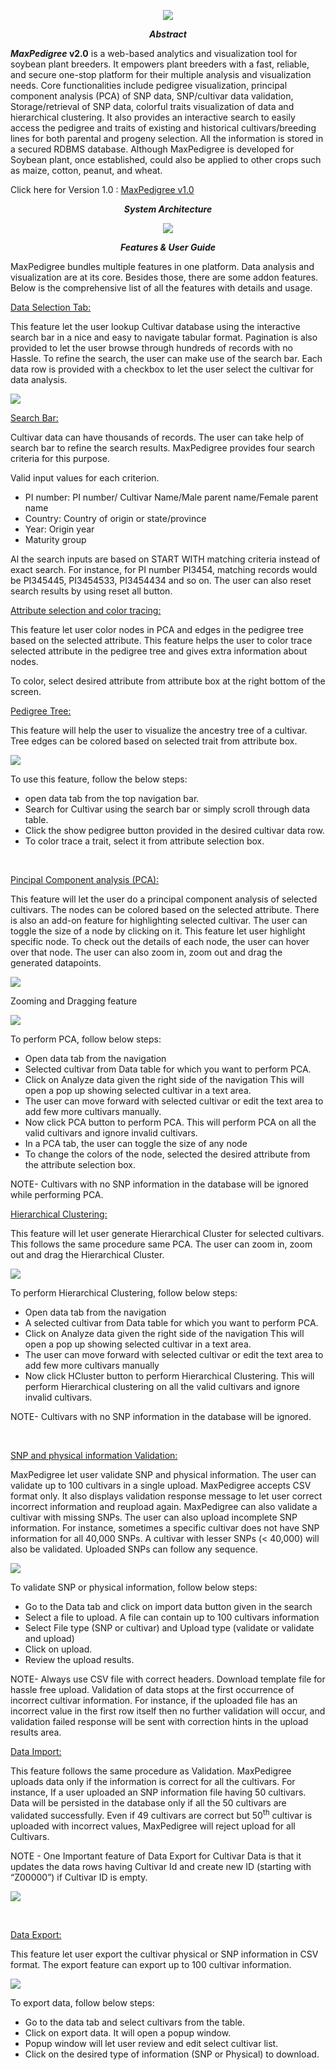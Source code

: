 <p  align="center"><img src="screenshots/logo.jpg"/></p>

<p align="center"><strong><em>Abstract</em></strong></p>
<p><strong><em>MaxPedigree</em></strong><strong> v2.0</strong> is a web-based analytics and visualization tool for soybean plant breeders. It empowers plant breeders with a fast, reliable, and secure one-stop platform for their multiple analysis and visualization needs. Core functionalities include pedigree visualization, principal component analysis (PCA) of SNP data, SNP/cultivar data validation, Storage/retrieval of SNP data, colorful traits visualization of data and hierarchical clustering. It also provides an interactive search to easily access the pedigree and traits of existing and historical cultivars/breeding lines for both parental and progeny selection. All the information is stored in a secured RDBMS database. Although MaxPedigree is developed for Soybean plant, once established, could also be applied to other crops such as maize, cotton, peanut, and wheat.</p>

<p>Click here for Version 1.0 : <a href ="https://github.com/ankitjoshi14/maxpedigree1.0"> MaxPedigree v1.0 </a>
<p align="center"><strong><em>System Architecture</em></strong></p>
<p  align="center"><img src="screenshots/system_arch.jpg"/></p>
<p align="center"><strong><em>Features &amp; User Guide</em></strong></p>
<p>MaxPedigree bundles multiple features in one platform. Data analysis and visualization are at its core. Besides those, there are some addon features. Below is the comprehensive list of all the features with details and usage.</p>
<p><u>Data Selection Tab:</u></p>
<p>This feature let the user lookup Cultivar database using the interactive search bar in a nice and easy to navigate tabular format. Pagination is also provided to let the user browse through hundreds of records with no Hassle. To refine the search, the user can make use of the search bar. Each data row is provided with a checkbox to let the user select the cultivar for data analysis.</p>
<img src="screenshots/searchbar.gif"/>
<p><u> Search Bar:</u></p>
<p>Cultivar data can have thousands of records. The user can take help of search bar to refine the search results. MaxPedigree provides four search criteria for this purpose.</p>
<p>Valid input values for each criterion.</p>
<ul>
<li>PI number: PI number/ Cultivar Name/Male parent name/Female parent name</li>
<li>Country: Country of origin or state/province</li>
<li>Year: Origin year</li>
<li>Maturity group</li>
</ul>
<p>Al the search inputs are based on START WITH matching criteria instead of exact search. For instance, for PI number PI3454, matching records would be PI345445, PI3454533, PI3454434 and so on. The user can also reset search results by using reset all button.</p>
<p><u>Attribute selection and color tracing:</u></p>
<p>This feature let user color nodes in PCA and edges in the pedigree tree based on the selected attribute. This feature helps the user to color trace selected attribute in the pedigree tree and gives extra information about nodes.</p>
<p>To color, select desired attribute from attribute box at the right bottom of the screen.</p>
<p><u>Pedigree Tree:</u></p>
<p>This feature will help the user to visualize the ancestry tree of a cultivar. Tree edges can be colored based on selected trait from attribute box.</p>
<img src="screenshots/pedigree.gif"/>
<p> To use this feature, follow the below steps:</p>
<ul>
<li>open data tab from the top navigation bar.</li>
<li>Search for Cultivar using the search bar or simply scroll through data table.</li>
<li>Click the show pedigree button provided in the desired cultivar data row.</li>
<li>To color trace a trait, select it from attribute selection box.</li>
</ul>
<p>&nbsp;</p>
<p><u>Pincipal Component analysis (PCA):</u></p>
<p>This feature will let the user do a principal component analysis of selected cultivars. The nodes can be colored based on the selected attribute. There is also an add-on feature for highlighting selected cultivar. The user can toggle the size of a node by clicking on it. This feature let user highlight specific node. To check out the details of each node, the user can hover over that node. The user can also zoom in, zoom out and drag the generated datapoints.</p>
<img src="screenshots/pca.gif"/>
<p>Zooming and Dragging feature</p>
<img src="screenshots/pcazoom.gif"/>
<p>To perform PCA, follow below steps:</p>
<ul>
<li>Open data tab from the navigation</li>
<li>Selected cultivar from Data table for which you want to perform PCA.</li>
<li>Click on Analyze data given the right side of the navigation This will open a pop up showing selected cultivar in a text area.</li>
<li>The user can move forward with selected cultivar or edit the text area to add few more cultivars manually.</li>
<li>Now click PCA button to perform PCA. This will perform PCA on all the valid cultivars and ignore invalid cultivars.</li>
<li>In a PCA tab, the user can toggle the size of any node</li>
<li>To change the colors of the node, selected the desired attribute from the attribute selection box.</li>
</ul>
<p>NOTE- Cultivars with no SNP information in the database will be ignored while performing PCA.</p>
<p><u>Hierarchical Clustering:</u></p>
<p>This feature will let user generate Hierarchical Cluster for selected cultivars. This follows the same procedure same PCA. The user can zoom in, zoom out and drag the Hierarchical Cluster. </p>
<img src="screenshots/hcluster.gif"/>
<p>To perform Hierarchical Clustering, follow below steps:</p>
<ul>
<li>Open data tab from the navigation</li>
<li>A selected cultivar from Data table for which you want to perform PCA.</li>
<li>Click on Analyze data given the right side of the navigation This will open a pop up showing selected cultivar in a text area.</li>
<li>The user can move forward with selected cultivar or edit the text area to add few more cultivars manually</li>
<li>Now click HCluster button to perform Hierarchical Clustering. This will perform Hierarchical clustering on all the valid cultivars and ignore invalid cultivars.</li>
</ul>
<p>NOTE- Cultivars with no SNP information in the database will be ignored.</p>
<p>&nbsp;</p>
<p><u>SNP and physical information Validation:</u></p>
<p>MaxPedigree let user validate SNP and physical information. The user can validate up to 100 cultivars in a single upload. MaxPedigree accepts CSV format only. It also displays validation response message to let user correct incorrect information and reupload again. MaxPedigree can also validate a cultivar with missing SNPs. The user can also upload incomplete SNP information. For instance, sometimes a specific cultivar does not have SNP information for all 40,000 SNPs. A cultivar with lesser SNPs (&lt; 40,000) will also be validated. Uploaded SNPs can follow any sequence. </p>
<img src="screenshots/validation.gif"/>
<p>To validate SNP or physical information, follow below steps:</p>
<ul>
<li>Go to the Data tab and click on import data button given in the search</li>
<li>Select a file to upload. A file can contain up to 100 cultivars information</li>
<li>Select File type (SNP or cultivar) and Upload type (validate or validate and upload)</li>
<li>Click on upload.</li>
<li>Review the upload results.</li>
</ul>
<p>NOTE- Always use CSV file with correct headers. Download template file for hassle free upload. Validation of data stops at the first occurrence of incorrect cultivar information. For instance, if the uploaded file has an incorrect value in the first row itself then no further validation will occur, and validation failed response will be sent with correction hints in the upload results area.</p>
<p><u>Data Import:</u></p>
<p>This feature follows the same procedure as Validation. MaxPedigree uploads data only if the information is correct for all the cultivars. For instance, If a user uploaded an SNP information file having 50 cultivars. Data will be persisted in the database only if all the 50 cultivars are validated successfully. Even if 49 cultivars are correct but 50<sup>th</sup> cultivar is uploaded with incorrect values, MaxPedigree will reject upload for all Cultivars.</p>
<p>NOTE - One Important feature of Data Export for Cultivar Data is that it updates the data rows having Cultivar Id and create new ID (starting with &ldquo;Z00000&rdquo;) if Cultivar ID is empty.</p>
<img src="screenshots/validation.gif"/>
<p>&nbsp;</p>
<p><u>Data Export:</u></p>
<p>This feature let user export the cultivar physical or SNP information in CSV format. The export feature can export up to 100 cultivar information.</p>
<img src="screenshots/export.gif"/>
<p> To export data, follow below steps:</p>
<ul>
<li>Go to the data tab and select cultivars from the table.</li>
<li>Click on export data. It will open a popup window.</li>
<li>Popup window will let user review and edit select cultivar list.</li>
<li>Click on the desired type of information (SNP or Physical) to download.</li>
</ul>
